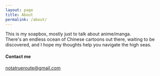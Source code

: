 ```yaml
---
layout: page
title: About
permalink: /about/
---
```


This is my soapbox, mostly just to talk about anime/manga.  
There's an endless ocean of Chinese cartoons out there, waiting to be discovered, and I hope my thoughts help you navigate the high seas.

#### Contact me  
[notatrueroute@gmail.com](mailto:notatrueroute@gmail.com)